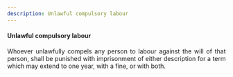 ```yaml
---
description: Unlawful compulsory labour
---
```


#### Unlawful compulsory labour
<div style="text-align: justify">

Whoever unlawfully compels any person to labour against the will of that person, shall be punished with imprisonment of either description for a term which may extend to one year, with a fine, or with both.

</div>
